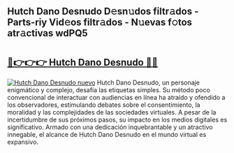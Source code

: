 ## Hutch Dano Desnudo D𝚎sn𝚞dos filtr𝚊dos - Parts-riy Vid𝚎os filtr𝚊dos - N𝚞evas f𝚘tos atr𝚊ctivas wdPQ5

# <h2><a href="http://mbbbqj.tromn.icu/?c=Hutch+Dano+Desnudo">🔗👉👉👉 Hutch Dano Desnudo 🔗🔗</a></h2>

[![Hutch Dano Desnudo nuevo](https://i.imgur.com/pEAQMta.gif)](http://mbbbqj.tromn.icu/?c=Hutch+Dano+Desnudo)
Hutch Dano Desnudo, un personaje enigmático y complejo, desafía las etiquetas simples. Su método poco convencional de interactuar con audiencias en línea ha atraído y ofendido a los observadores, estimulando debates sobre el consentimiento, la moralidad y las complejidades de las sociedades virtuales. A pesar de la incertidumbre de sus próximos pasos, su impacto en los medios digitales es significativo. Armado con una dedicación inquebrantable y un atractivo innegable, el alcance de Hutch Dano Desnudo en el mundo virtual es expansivo.
